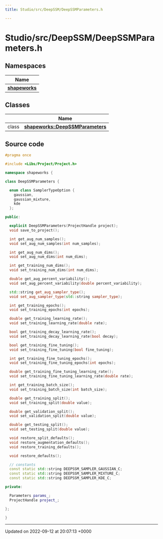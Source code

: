 ```yaml
---
title: Studio/src/DeepSSM/DeepSSMParameters.h

---
```


# Studio/src/DeepSSM/DeepSSMParameters.h



## Namespaces

| Name           |
| -------------- |
| **[shapeworks](../Namespaces/namespaceshapeworks.md)**  |

## Classes

|                | Name           |
| -------------- | -------------- |
| class | **[shapeworks::DeepSSMParameters](../Classes/classshapeworks_1_1DeepSSMParameters.md)**  |




## Source code

```cpp
#pragma once

#include <Libs/Project/Project.h>

namespace shapeworks {

class DeepSSMParameters {

  enum class SamplerTypeOption {
    gaussian,
    gaussian_mixture,
    kde
  };

public:

  explicit DeepSSMParameters(ProjectHandle project);
  void save_to_project();

  int get_aug_num_samples();
  void set_aug_num_samples(int num_samples);

  int get_aug_num_dims();
  void set_aug_num_dims(int num_dims);

  int get_training_num_dims();
  void set_training_num_dims(int num_dims);

  double get_aug_percent_variability();
  void set_aug_percent_variability(double percent_variability);

  std::string get_aug_sampler_type();
  void set_aug_sampler_type(std::string sampler_type);

  int get_training_epochs();
  void set_training_epochs(int epochs);

  double get_training_learning_rate();
  void set_training_learning_rate(double rate);

  bool get_training_decay_learning_rate();
  void set_training_decay_learning_rate(bool decay);

  bool get_training_fine_tuning();
  void set_training_fine_tuning(bool fine_tuning);

  int get_training_fine_tuning_epochs();
  void set_training_fine_tuning_epochs(int epochs);

  double get_training_fine_tuning_learning_rate();
  void set_training_fine_tuning_learning_rate(double rate);

  int get_training_batch_size();
  void set_training_batch_size(int batch_size);

  double get_training_split();
  void set_training_split(double value);

  double get_validation_split();
  void set_validation_split(double value);

  double get_testing_split();
  void set_testing_split(double value);

  void restore_split_defaults();
  void restore_augmentation_defaults();
  void restore_training_defaults();

  void restore_defaults();

  // constants
  const static std::string DEEPSSM_SAMPLER_GAUSSIAN_C;
  const static std::string DEEPSSM_SAMPLER_MIXTURE_C;
  const static std::string DEEPSSM_SAMPLER_KDE_C;

private:

  Parameters params_;
  ProjectHandle project_;

};

}
```


-------------------------------

Updated on 2022-09-12 at 20:07:13 +0000
